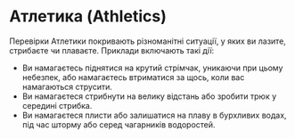 # Атлетика (Athletics)

Перевірки Атлетики покривають різноманітні ситуації, у яких ви лазите, стрибаєте чи плаваєте. Приклади включають такі дії:

- Ви намагаєтесь піднятися на крутий стрімчак, уникаючи при цьому небезпек, або намагаєтесь втриматися за щось, коли вас намагаються струсити.
- Ви намагаєтеся стрибнути на велику відстань або зробити трюк у середині стрибка.
- Ви намагаєтеся плисти або залишатися на плаву в бурхливих водах, під час шторму або серед чагарників водоростей.
